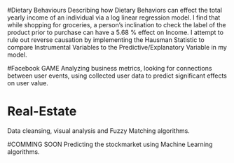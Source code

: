 

#Dietary Behaviours
Describing how Dietary Behaviors can effect the total yearly income of an individual via a log linear regression model. I find that while shopping for groceries, a person’s inclination to check the label of the product prior to purchase can have a 5.68 % effect on Income. I attempt to rule out reverse causation by implementing the Hausman Statistic to compare Instrumental Variables to the Predictive/Explanatory Variable in my model.

#Facebook GAME
Analyzing business metrics, looking for connections between user events, using collected user data to predict significant effects on user value.

# Real-Estate
Data cleansing, visual analysis and Fuzzy Matching algorithms.

#COMMING SOON
Predicting the stockmarket using Machine Learning algorithms.

